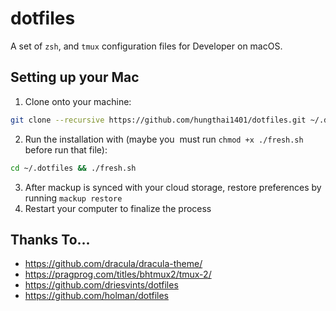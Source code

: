 # dotfiles
A set of `zsh`, and `tmux` configuration files for Developer on macOS.

## Setting up your Mac
1. Clone onto your machine:
```bash
git clone --recursive https://github.com/hungthai1401/dotfiles.git ~/.dotfiles
```
2. Run the installation with (maybe you  must run `chmod +x ./fresh.sh` before run that file):
```bash
cd ~/.dotfiles && ./fresh.sh
```
3. After mackup is synced with your cloud storage, restore preferences by running `mackup restore`
4. Restart your computer to finalize the process

## Thanks To...
- https://github.com/dracula/dracula-theme/
- https://pragprog.com/titles/bhtmux2/tmux-2/
- https://github.com/driesvints/dotfiles
- https://github.com/holman/dotfiles